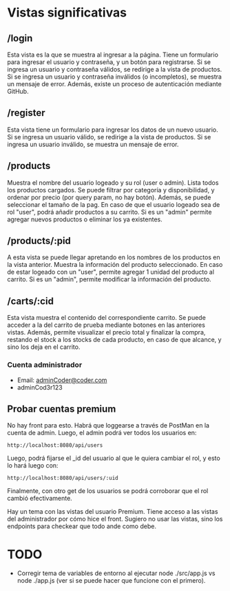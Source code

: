 # Vistas significativas
## /login
Esta vista es la que se muestra al ingresar a la página. Tiene un formulario para ingresar el usuario y contraseña, y un botón para registrarse. Si se ingresa un usuario y contraseña válidos, se redirige a la vista de productos. Si se ingresa un usuario y contraseña inválidos (o incompletos), se muestra un mensaje de error.
Además, existe un proceso de autenticación mediante GitHub.
## /register
Esta vista tiene un formulario para ingresar los datos de un nuevo usuario. Si se ingresa un usuario válido, se redirige a la vista de productos. Si se ingresa un usuario inválido, se muestra un mensaje de error.
## /products
Muestra el nombre del usuario logeado y su rol (user o admin). Lista todos los productos cargados. Se puede filtrar por categoría y disponibilidad, 
y ordenar por precio (por query param, no hay botón). Además, se puede seleccionar el tamaño de la pag.
En caso de que el usuario logeado sea de rol "user", podrá añadir productos a su carrito. Si es un "admin" permite agregar nuevos productos o eliminar los ya existentes.
## /products/:pid
A esta vista se puede llegar apretando en los nombres de los productos en la vista anterior. Muestra la información del producto seleccionado.
En caso de estar logeado con un "user", permite agregar 1 unidad del producto al carrito. Si es un "admin", permite modificar la información del producto.
## /carts/:cid
Esta vista muestra el contenido del correspondiente carrito. Se puede acceder a la del carrito de prueba mediante botones en las anteriores vistas.
Además, permite visualizar el precio total y finalizar la compra, restando el stock a los stocks de cada producto, en caso de que alcance, y sino los deja en el carrito.

### Cuenta administrador
- Email: adminCoder@coder.com
- adminCod3r123

## Probar cuentas premium
No hay front para esto. Habrá que loggearse a través de PostMan en la cuenta de admin. Luego, el admin podrá ver todos los usuarios en:
```
http://localhost:8080/api/users
```
Luego, podrá fijarse el _id del usuario al que le quiera cambiar el rol, y esto lo hará luego con:
```
http://localhost:8080/api/users/:uid
```
Finalmente, con otro get de los usuarios se podrá corroborar que el rol cambió efectivamente.

Hay un tema con las vistas del usuario Premium. Tiene acceso a las vistas del administrador por cómo hice el front. Sugiero no usar las vistas, sino los endpoints para checkear que todo ande como debe.

# TODO
- Corregir tema de variables de entorno al ejecutar node ./src/app.js vs node ./app.js (ver si se puede hacer que funcione con el primero).

